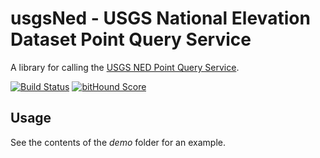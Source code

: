 usgsNed - USGS National Elevation Dataset Point Query Service
=============================================================

A library for calling the [USGS NED Point Query Service].

[![Build Status](https://travis-ci.org/WSDOT-GIS/usgs-ned.svg?branch=master)](https://travis-ci.org/WSDOT-GIS/usgs-ned)
[![bitHound Score](https://www.bithound.io/github/WSDOT-GIS/usgs-ned/badges/score.svg)](https://www.bithound.io/github/WSDOT-GIS/usgs-ned)

## Usage ##

See the contents of the *demo* folder for an example.

[USGS NED Point Query Service]: http://nationalmap.gov/epqs/
